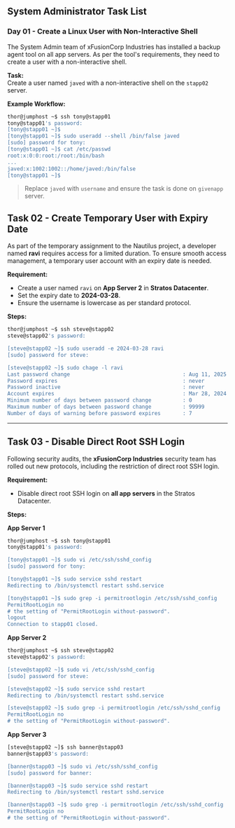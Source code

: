 ## **System Administrator Task List**

### **Day 01 - Create a Linux User with Non-Interactive Shell**

The System Admin team of xFusionCorp Industries has installed a backup agent tool on all app servers. As per the tool's requirements, they need to create a user with a non-interactive shell.

**Task:**  
Create a user named `javed` with a non-interactive shell on the `stapp02` server.

**Example Workflow:**

```bash
thor@jumphost ~$ ssh tony@stapp01
tony@stapp01's password:
[tony@stapp01 ~]$
[tony@stapp01 ~]$ sudo useradd --shell /bin/false javed
[sudo] password for tony:
[tony@stapp01 ~]$ cat /etc/passwd
root:x:0:0:root:/root:/bin/bash
...
javed:x:1002:1002::/home/javed:/bin/false
[tony@stapp01 ~]$
```

> Replace `javed` with `username` and ensure the task is done on `givenapp` server.

## Task 02 - Create Temporary User with Expiry Date

As part of the temporary assignment to the Nautilus project, a developer named **ravi** requires access for a limited duration. To ensure smooth access management, a temporary user account with an expiry date is needed.

**Requirement:**
- Create a user named `ravi` on **App Server 2** in **Stratos Datacenter**.
- Set the expiry date to **2024-03-28**.
- Ensure the username is lowercase as per standard protocol.

**Steps:**
```bash
thor@jumphost ~$ ssh steve@stapp02
steve@stapp02's password: 

[steve@stapp02 ~]$ sudo useradd -e 2024-03-28 ravi
[sudo] password for steve: 

[steve@stapp02 ~]$ sudo chage -l ravi
Last password change                                    : Aug 11, 2025
Password expires                                        : never
Password inactive                                       : never
Account expires                                         : Mar 28, 2024
Minimum number of days between password change          : 0
Maximum number of days between password change          : 99999
Number of days of warning before password expires       : 7
```

---

## Task 03 - Disable Direct Root SSH Login

Following security audits, the **xFusionCorp Industries** security team has rolled out new protocols, including the restriction of direct root SSH login.

**Requirement:**
- Disable direct root SSH login on **all app servers** in the Stratos Datacenter.

**Steps:**

**App Server 1**
```bash
thor@jumphost ~$ ssh tony@stapp01
tony@stapp01's password: 

[tony@stapp01 ~]$ sudo vi /etc/ssh/sshd_config
[sudo] password for tony: 

[tony@stapp01 ~]$ sudo service sshd restart
Redirecting to /bin/systemctl restart sshd.service

[tony@stapp01 ~]$ sudo grep -i permitrootlogin /etc/ssh/sshd_config
PermitRootLogin no
# the setting of "PermitRootLogin without-password".
logout
Connection to stapp01 closed.
```

**App Server 2**
```bash
thor@jumphost ~$ ssh steve@stapp02
steve@stapp02's password: 

[steve@stapp02 ~]$ sudo vi /etc/ssh/sshd_config
[sudo] password for steve: 

[steve@stapp02 ~]$ sudo service sshd restart
Redirecting to /bin/systemctl restart sshd.service

[steve@stapp02 ~]$ sudo grep -i permitrootlogin /etc/ssh/sshd_config
PermitRootLogin no
# the setting of "PermitRootLogin without-password".
```

**App Server 3**
```bash
[steve@stapp02 ~]$ ssh banner@stapp03
banner@stapp03's password: 

[banner@stapp03 ~]$ sudo vi /etc/ssh/sshd_config
[sudo] password for banner: 

[banner@stapp03 ~]$ sudo service sshd restart
Redirecting to /bin/systemctl restart sshd.service

[banner@stapp03 ~]$ sudo grep -i permitrootlogin /etc/ssh/sshd_config
PermitRootLogin no
# the setting of "PermitRootLogin without-password".
```

